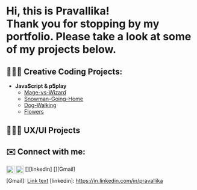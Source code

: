 <h1>Hi, this is Pravallika! <br/>Thank you for stopping by my portfolio. Please take a look at some of my projects below.
</h1>

<h2>👩🏻‍💻 Creative Coding Projects:</h2>

- <b>JavaScript & p5play</b> 
  - [Mage-vs-Wizard](https://github.com/Crescentdale/Mage-vs-Wizard)
  - [Snowman-Going-Home](https://github.com/Crescentdale/Snowman-Going-Home)
  - [Dog-Walking](https://github.com/Crescentdale/Dog-Walking)
  - [Flowers](https://github.com/Crescentdale/Flowers)

<h2>👩🏻‍🎨 UX/UI Projects</h2>


<h2> ✉️ Connect with me:</h2>


[<img align="left" alt="Pravallika | LinkedIn" width="22px" src="https://cdn.jsdelivr.net/npm/simple-icons@v3/icons/linkedin.svg" />][linkedin] 
[<img align="left" alt="Pravallika | Gmail" width="22px" src="https://cdn.jsdelivr.net/npm/simple-icons@3.13.0/icons/gmail.svg" />][Gmail]

[Gmail]: <a href="mailto:pravallika.student.masters@gmail.com">Link text</a>
[linkedin]: https://in.linkedin.com/in/pravallika

<!--
**joshmadakor1/joshmadakor1** is a ✨ _special_ ✨ repository because its `README.md` (this file) appears on your GitHub profile.

Here are some ideas to get you started:

- 🔭 I’m currently working on ...
- 🌱 I’m currently learning ...
- 👯 I’m looking to collaborate on ...
- 🤔 I’m looking for help with ...
- 💬 Ask me about ...
- 📫 How to reach me: ...
- 😄 Pronouns: ...
- ⚡ Fun fact: ...
-->
